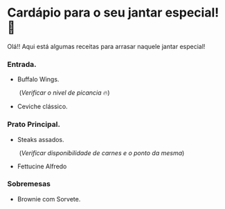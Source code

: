 # Cardápio para o seu jantar especial! :wine_glass:

Olá!! Aqui está algumas receitas para arrasar naquele jantar especial! 

### Entrada.

- Buffalo Wings.

  ​		(*Verificar o nivel de picancia* :fire:) 

- Ceviche clássico.

  

### Prato Principal.

- Steaks assados.

  ​		(*Verificar disponibilidade de carnes e o ponto da mesma*)

- Fettucine Alfredo

### Sobremesas

- Brownie com Sorvete.
